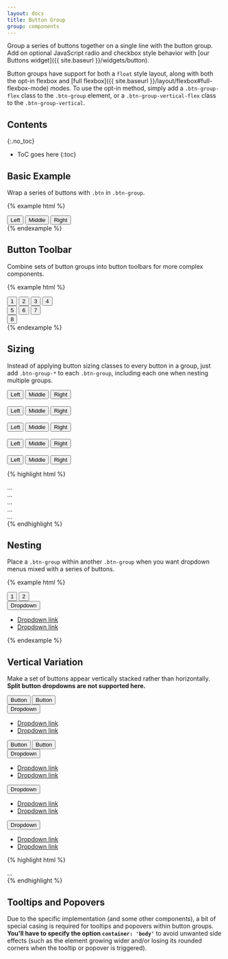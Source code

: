 ```yaml
---
layout: docs
title: Button Group
group: components
---
```


Group a series of buttons together on a single line with the button group. Add on optional JavaScript radio and checkbox style behavior with [our Buttons widget]({{ site.baseurl }}/widgets/button).

Button groups have support for both a `float` style layout, along with both the opt-in flexbox and [full flexbox]({{ site.baseurl }}/layout/flexbox#full-flexbox-mode) modes.  To use the opt-in method, simply add a `.btn-group-flex` class to the `.btn-group` element, or a `.btn-group-vertical-flex` class to the `.btn-group-vertical`.

## Contents
{:.no_toc}

* ToC goes here
{:toc}

## Basic Example

Wrap a series of buttons with `.btn` in `.btn-group`.

{% example html %}
<div class="btn-group" role="group" aria-label="Basic example">
  <button type="button" class="btn">Left</button>
  <button type="button" class="btn">Middle</button>
  <button type="button" class="btn">Right</button>
</div>
{% endexample %}

## Button Toolbar

Combine sets of button groups into button toolbars for more complex components.

{% example html %}
<div class="btn-toolbar" role="toolbar" aria-label="Toolbar with button groups">
  <div class="btn-group mr-0_5" role="group" aria-label="First group">
    <button type="button" class="btn">1</button>
    <button type="button" class="btn">2</button>
    <button type="button" class="btn">3</button>
    <button type="button" class="btn">4</button>
  </div>
  <div class="btn-group mr-0_5" role="group" aria-label="Second group">
    <button type="button" class="btn btn-primary">5</button>
    <button type="button" class="btn btn-primary">6</button>
    <button type="button" class="btn btn-primary">7</button>
  </div>
  <div class="btn-group" role="group" aria-label="Third group">
    <button type="button" class="btn btn-danger">8</button>
  </div>
</div>
{% endexample %}

## Sizing

Instead of applying button sizing classes to every button in a group, just add `.btn-group-*` to each `.btn-group`, including each one when nesting multiple groups.

<div class="cf-example">
  <div class="btn-group btn-group-xl" role="group" aria-label="Extra Large button group">
    <button type="button" class="btn">Left</button>
    <button type="button" class="btn">Middle</button>
    <button type="button" class="btn">Right</button>
  </div>
  <br>
  <div class="btn-group btn-group-lg" role="group" aria-label="Large button group">
    <button type="button" class="btn">Left</button>
    <button type="button" class="btn">Middle</button>
    <button type="button" class="btn">Right</button>
  </div>
  <br>
  <div class="btn-group" role="group" aria-label="Default button group">
    <button type="button" class="btn">Left</button>
    <button type="button" class="btn">Middle</button>
    <button type="button" class="btn">Right</button>
  </div>
  <br>
  <div class="btn-group btn-group-sm" role="group" aria-label="Small button group">
    <button type="button" class="btn">Left</button>
    <button type="button" class="btn">Middle</button>
    <button type="button" class="btn">Right</button>
  </div>
  <br>
  <div class="btn-group btn-group-xs" role="group" aria-label="Extra Small button group">
    <button type="button" class="btn">Left</button>
    <button type="button" class="btn">Middle</button>
    <button type="button" class="btn">Right</button>
  </div>
</div>

{% highlight html %}
<div class="btn-group btn-group-xl" role="group" aria-label="...">...</div>
<div class="btn-group btn-group-lg" role="group" aria-label="...">...</div>
<div class="btn-group" role="group" aria-label="...">...</div>
<div class="btn-group btn-group-sm" role="group" aria-label="...">...</div>
<div class="btn-group btn-group-xs" role="group" aria-label="...">...</div>
{% endhighlight %}

## Nesting

Place a `.btn-group` within another `.btn-group` when you want dropdown menus mixed with a series of buttons.

{% example html %}
<div class="btn-group" role="group" aria-label="Button group with nested dropdown">
  <button type="button" class="btn">1</button>
  <button type="button" class="btn">2</button>

  <div class="btn-group" role="group">
    <button type="button" class="btn dropdown-toggle" data-cfw="dropdown" data-cfw-dropdown-toggle="#btnGroupDrop1">
      Dropdown
    </button>
    <ul class="dropdown-menu" id="btnGroupDrop1">
      <li><a class="dropdown-item" href="#">Dropdown link</a></li>
      <li><a class="dropdown-item" href="#">Dropdown link</a></li>
    </ul>
  </div>
</div>
{% endexample %}

## Vertical Variation

Make a set of buttons appear vertically stacked rather than horizontally. **Split button dropdowns are not supported here.**

<div class="cf-example">
  <div class="btn-group-vertical" role="group" aria-label="Vertical button group">
    <button type="button" class="btn">Button</button>
    <button type="button" class="btn">Button</button>
    <div class="btn-group" role="group">
      <button type="button" class="btn dropdown-toggle" data-cfw="dropdown" data-cfw-dropdown-toggle="#btnGroupVerticalDrop1">
        Dropdown
      </button>
      <ul class="dropdown-menu" id="btnGroupVerticalDrop1">
        <li><a class="dropdown-item" href="#">Dropdown link</a></li>
        <li><a class="dropdown-item" href="#">Dropdown link</a></li>
      </ul>
    </div>
    <button type="button" class="btn">Button</button>
    <button type="button" class="btn">Button</button>
    <div class="btn-group" role="group">
      <button type="button" class="btn dropdown-toggle" data-cfw="dropdown" data-cfw-dropdown-toggle="#btnGroupVerticalDrop2">
        Dropdown
      </button>
      <ul class="dropdown-menu" id="btnGroupVerticalDrop2">
        <li><a class="dropdown-item" href="#">Dropdown link</a></li>
        <li><a class="dropdown-item" href="#">Dropdown link</a></li>
      </ul>
    </div>
    <div class="btn-group" role="group">
      <button type="button" class="btn dropdown-toggle" data-cfw="dropdown" data-cfw-dropdown-toggle="#btnGroupVerticalDrop3">
        Dropdown
      </button>
      <ul class="dropdown-menu" id="btnGroupVerticalDrop3">
        <li><a class="dropdown-item" href="#">Dropdown link</a></li>
        <li><a class="dropdown-item" href="#">Dropdown link</a></li>
      </ul>
    </div>
    <div class="btn-group" role="group">
      <button type="button" class="btn dropdown-toggle" data-cfw="dropdown" data-cfw-dropdown-toggle="#btnGroupVerticalDrop1">
        Dropdown
      </button>
      <ul class="dropdown-menu" id="btnGroupVerticalDrop4">
        <li><a class="dropdown-item" href="#">Dropdown link</a></li>
        <li><a class="dropdown-item" href="#">Dropdown link</a></li>
      </ul>
    </div>
  </div>
</div>

{% highlight html %}
<div class="btn-group-vertical">
  ...
</div>
{% endhighlight %}

## Tooltips and Popovers

Due to the specific implementation (and some other components), a bit of special casing is required for tooltips and popovers within button groups. **You'll have to specify the option `container: 'body'`** to avoid unwanted side effects (such as the element growing wider and/or losing its rounded corners when the tooltip or popover is triggered).
